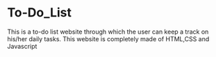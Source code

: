 # To-Do_List
This is a to-do list website through which the user can keep a track on his/her daily tasks. This website is completely made of HTML,CSS and Javascript
